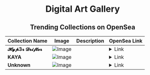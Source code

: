 <div align="center">

# Digital Art Gallery

## Trending Collections on OpenSea

| Collection Name                       | Image                                                                                     | Description                       | OpenSea Link                                                                                          |
|---------------------------------------|-------------------------------------------------------------------------------------------|-----------------------------------|--------------------------------------------------------------------------------------------------------|
| **𝓗𝔂𝓹3𝓻 𝓓𝓻𝓲𝓯𝓽𝓮𝓻** | ![Image](https://i.seadn.io/s/raw/files/baa47947481cecf15f8f9f9811758a8b.png?w=500&auto=format?w=200&auto=format) |  | <details><summary>Link</summary>[𝓗𝔂𝓹3𝓻 𝓓𝓻𝓲𝓯𝓽𝓮𝓻](https://opensea.io/collection/hyp3r-drifter-173)</details> |
| **KAYA** | ![Image](https://i.seadn.io/s/raw/files/a82489bd29c0d651873d0ab149eee1e6.jpg?w=500&auto=format?w=200&auto=format) |  | <details><summary>Link</summary>[KAYA](https://opensea.io/collection/kaya-11)</details> |
| **Unknown** | ![Image](https://i.seadn.io/s/raw/files/78e23620c6af8f88f9004d9b7141f1af.jpg?w=500&auto=format?w=200&auto=format) |  | <details><summary>Link</summary>[Unknown](https://opensea.io/collection/unknown-173564)</details> |

</div>